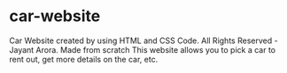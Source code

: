 # car-website
Car Website created by using HTML and CSS Code. All Rights Reserved - Jayant Arora. Made from scratch
This website allows you to pick a car to rent out, get more details on the car, etc.
